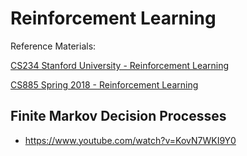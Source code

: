 # Reinforcement Learning

Reference Materials:

[CS234 Stanford University - Reinforcement Learning](http://web.stanford.edu/class/cs234/index.html)

[CS885 Spring 2018 - Reinforcement Learning](https://cs.uwaterloo.ca/~ppoupart/teaching/cs885-spring18/schedule.html)

## Finite Markov Decision Processes
* https://www.youtube.com/watch?v=KovN7WKI9Y0
